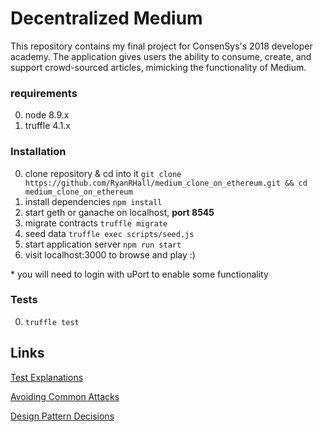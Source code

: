 # Decentralized Medium

This repository contains my final project for ConsenSys's 2018 developer academy. The application gives users the ability to consume, create, and support crowd-sourced articles, mimicking the functionality of Medium.

### requirements

0. node 8.9.x
0. truffle 4.1.x

### Installation

0. clone repository & cd into it `git clone https://github.com/RyanRHall/medium_clone_on_ethereum.git && cd medium_clone_on_ethereum`
0. install dependencies `npm install`
0. start geth or ganache on localhost, **port 8545**
0. migrate contracts `truffle migrate`
0. seed data `truffle exec scripts/seed.js`
0. start application server `npm run start`
0. visit localhost:3000 to browse and play :)

\* you will need to login with uPort to enable some functionality

### Tests

0. `truffle test`

## Links

[Test Explanations](docs/test_explanations.md)

[Avoiding Common Attacks](docs/avoiding_common_attacks.md)

[Design Pattern Decisions](docs/design_pattern_desicions.md)
